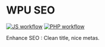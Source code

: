 WPU SEO
=======

[![JS workflow](https://github.com/WordPressUtilities/wpuseo/actions/workflows/js.yml/badge.svg 'JS workflow')](https://github.com/WordPressUtilities/wpuseo/actions) [![PHP workflow](https://github.com/WordPressUtilities/wpuseo/actions/workflows/php.yml/badge.svg 'PHP workflow')](https://github.com/WordPressUtilities/wpuseo/actions)

Enhance SEO : Clean title, nice metas.
